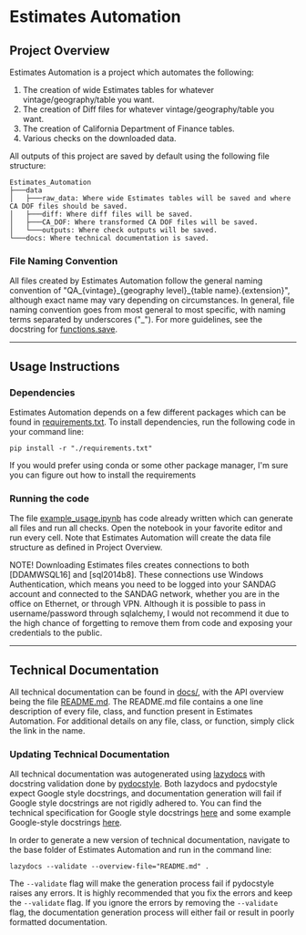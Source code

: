 # Estimates Automation

## Project Overview

Estimates Automation is a project which automates the following:

1. The creation of wide Estimates tables for whatever vintage/geography/table you want.
2. The creation of Diff files for whatever vintage/geography/table you want.
3. The creation of California Department of Finance tables.
4. Various checks on the downloaded data.

All outputs of this project are saved by default using the following file structure:
```
Estimates_Automation
├───data
│   ├───raw_data: Where wide Estimates tables will be saved and where CA DOF files should be saved.
│   ├───diff: Where diff files will be saved.
│   ├───CA_DOF: Where transformed CA DOF files will be saved.
│   └───outputs: Where check outputs will be saved.
└───docs: Where technical documentation is saved.
```

### File Naming Convention
All files created by Estimates Automation follow the general naming convention of "QA_{vintage}\_{geography level}\_{table name}.{extension}", although exact name may vary depending on circumstances. In general, file naming convention goes from most general to most specific, with naming terms separated by underscores ("_"). For more guidelines, see the docstring for [functions.save](./docs/functions.md#kbdfunctionkbd-save).

---

## Usage Instructions

### Dependencies

Estimates Automation depends on a few different packages which can be found in [requirements.txt](./requirements.txt). To install dependencies, run the following code in your command line:

```pip install -r "./requirements.txt"```

If you would prefer using conda or some other package manager, I'm sure you can figure out how to install the requirements

### Running the code

The file [example_usage.ipynb](./example_usage.ipynb) has code already written which can generate all files and run all checks. Open the notebook in your favorite editor and run every cell. Note that Estimates Automation will create the data file structure as defined in Project Overview.

NOTE! Downloading Estimates files creates connections to both [DDAMWSQL16] and [sql2014b8]. These connections use Windows Authentication, which means you need to be logged into your SANDAG account and connected to the SANDAG network, whether you are in the office on Ethernet, or through VPN. Although it is possible to pass in username/password through sqlalchemy, I would not recommend it due to the high chance of forgetting to remove them from code and exposing your credentials to the public.

---

## Technical Documentation

All technical documentation can be found in [docs/](./docs/), with the API overview being the file [README.md](./docs/README.md). The README.md file contains a one line description of every file, class, and function present in Estimates Automation. For additional details on any file, class, or function, simply click the link in the name.

### Updating Technical Documentation

All technical documentation was autogenerated using [lazydocs](https://github.com/ml-tooling/lazydocs) with docstring validation done by [pydocstyle](https://github.com/PyCQA/pydocstyle). Both lazydocs and pydocstyle expect Google style docstrings, and documentation generation will fail if Google style docstrings are not rigidly adhered to. You can find the technical specification for Google style docstrings [here](https://google.github.io/styleguide/pyguide.html#38-comments-and-docstrings) and some example Google-style docstrings [here](https://sphinxcontrib-napoleon.readthedocs.io/en/latest/example_google.html).

In order to generate a new version of technical documentation, navigate to the base folder of Estimates Automation and run in the command line:

```lazydocs --validate --overview-file="README.md" .```

The ```--validate``` flag will make the generation process fail if pydocstyle raises any errors. It is highly recommended that you fix the errors and keep the ```--validate``` flag. If you ignore the errors by removing the ```--validate``` flag, the documentation generation process will either fail or result in poorly formatted documentation.
